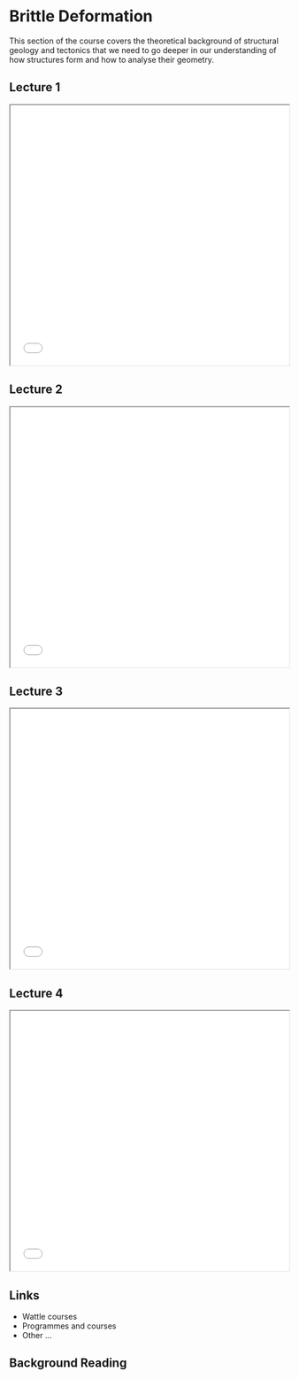 # Brittle Deformation

This section of the course covers the theoretical background of structural geology and tectonics that we need to go deeper in our understanding of how structures form and how to analyse their geometry.

## Lecture 1

<iframe src="../slideshows/Module-iv-lecture1-Brittle-deformation.reveal.html" title="Slideshow" width=100%, height=470, allowfullscreen></iframe>

## Lecture 2

<iframe src="../slideshows/Module-iv-lecture2-Brittle-deformation.reveal.html" title="Slideshow" width=100%, height=470, allowfullscreen></iframe>

## Lecture 3

<iframe src="../slideshows/Module-iv-lecture3-Brittle-deformation.reveal.html" title="Slideshow" width=100%, height=470, allowfullscreen></iframe>

## Lecture 4

<iframe src="../slideshows/Module-iv-lecture4-Brittle-deformation.reveal.html" title="Slideshow" width=100%, height=470, allowfullscreen></iframe>

## Links
  - Wattle courses
  - Programmes and courses 
  - Other ... 

## Background Reading
